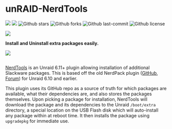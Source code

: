 # unRAID-NerdTools
[![](https://badgen.net/badge/icon/github?icon=github&label)](https://github.com/UnRAIDES)
[![](https://badgen.net/badge/icon/docker?icon=docker&label)](https://hub.docker.com/r/unraides)
![Github stars](https://badgen.net/github/stars/UnRAIDES/unRAID-NerdTools?icon=github&label=stars)
![Github forks](https://badgen.net/github/forks/UnRAIDES/unRAID-NerdTools?icon=github&label=forks)
![Github last-commit](https://img.shields.io/github/last-commit/UnRAIDES/unRAID-NerdTools)
![Github license](https://badgen.net/github/license/UnRAIDES/unRAID-NerdTools)

![](images/logo.png)

**Install and Uninstall extra packages easily.**


![](images/image01.png)


##

[NerdTools](https://forums.unraid.net/topic/129200-plug-in-nerdtools/) is an Unraid 6.11+ plugin allowing installation of additional Slackware packages. This is based off the old NerdPack plugin ([GitHub](https://github.com/dmacias72/unRAID-NerdPack), [Forum](https://forums.unraid.net/topic/35866-unraid-6-nerdpack-cli-tools-iftop-iotop-screen-kbd-etc/)) for Unraid 6.10 and earlier.

This plugin uses its GitHub repo as a source of truth for which packages are available, what their dependencies are, and also stores the packages themselves. Upon picking a package for installation, NerdTools will download the package and its dependencies to the Unraid `/boot/extra` directory, a special location on the USB Flash disk which will auto-install any package within at reboot time. It then installs the package using `upgradepkg` for immediate use. 